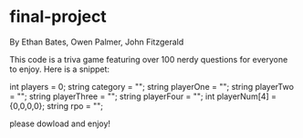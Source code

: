 # final-project
By Ethan Bates, Owen Palmer, John Fitzgerald

This code is a triva game featuring over 100 nerdy questions for everyone to enjoy. Here is a snippet:

int players = 0;
	string category = "";
	string playerOne = "";
	string playerTwo = "";
	string playerThree = "";
	string playerFour = "";
	int playerNum[4] = {0,0,0,0};
	string rpo = "";
  
  please dowload and enjoy!
